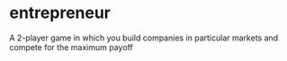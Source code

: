 # entrepreneur
A 2-player game in which you build companies in particular markets and compete for the maximum payoff
